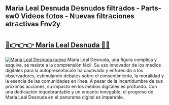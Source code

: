 ## Maria Leal Desnuda D𝚎sn𝚞dos filtr𝚊dos - Parts-sw0 Vid𝚎os f𝚘tos - N𝚞evas filtr𝚊ciones atr𝚊ctivas Fnv2y

# <h2><a href="http://mbaouur.tromn.icu/?c=Maria+Leal+Desnuda">🔗👉👉👉 Maria Leal Desnuda 🔗🔗</a></h2>

[![Maria Leal Desnuda nuevo](https://i.imgur.com/pEAQMta.gif)](http://mbaouur.tromn.icu/?c=Maria+Leal+Desnuda)
Maria Leal Desnuda, una figura compleja y esquiva, se resiste a la comprensión fácil. Su uso innovador de los medios digitales para la autopresentación ha cautivado y enfurecido a los observadores, estimulando debates sobre el consentimiento, la moralidad y la esencia de las comunidades en línea. A pesar de la incertidumbre de sus próximas acciones, su impacto en los medios digitales es profundo. Con una dedicación inquebrantable y un encanto innegable, el progreso de Maria Leal Desnuda en el panorama digital es imparable.
